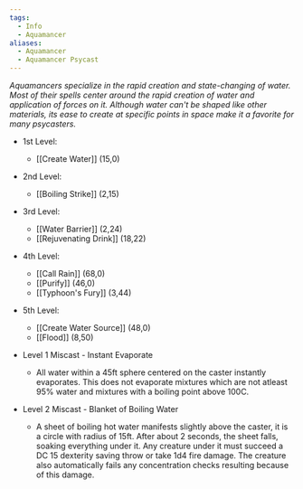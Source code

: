 ```yaml
---
tags:
  - Info
  - Aquamancer
aliases:
  - Aquamancer
  - Aquamancer Psycast
---
```

*Aquamancers specialize in the rapid creation and state-changing of water. Most of their spells center around the rapid creation of water and application of forces on it. Although water can't be shaped like other materials, its ease to create at specific points in space make it a favorite for many psycasters.*

- 1st Level:
	- [[Create Water]] (15,0)
- 2nd Level:
	- [[Boiling Strike]] (2,15)
- 3rd Level:
	- [[Water Barrier]] (2,24)
	- [[Rejuvenating Drink]] (18,22)
- 4th Level:
	- [[Call Rain]] (68,0)
	- [[Purify]] (46,0)
	- [[Typhoon's Fury]] (3,44)
- 5th Level:
	- [[Create Water Source]] (48,0)
	- [[Flood]] (8,50)

- Level 1 Miscast - Instant Evaporate
	- All water within a 45ft sphere centered on the caster instantly evaporates. This does not evaporate mixtures which are not atleast 95% water and mixtures with a boiling point above 100C. 
- Level 2 Miscast - Blanket of Boiling Water
	- A sheet of boiling hot water manifests slightly above the caster, it is a circle with radius of 15ft. After about 2 seconds, the sheet falls, soaking everything under it. Any creature under it must succeed a DC 15 dexterity saving throw or take 1d4 fire damage. The creature also automatically fails any concentration checks resulting because of this damage.


